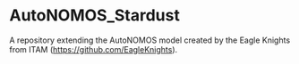 # AutoNOMOS_Stardust
A repository extending the AutoNOMOS model created by the Eagle Knights from ITAM (https://github.com/EagleKnights).
